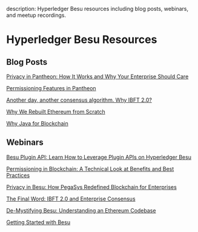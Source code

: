 description: Hyperledger Besu resources including blog posts, webinars, and meetup recordings. 
<!--- END of page meta data -->

# Hyperledger Besu Resources 

## Blog Posts 

[Privacy in Pantheon: How It Works and Why Your Enterprise Should Care](https://pegasys.tech/privacy-in-pantheon-how-it-works-and-why-your-enterprise-should-care/)

[Permissioning Features in Pantheon](https://pegasys.tech/protecting-the-enterprise-permissioning-features-in-pantheon/)

[Another day, another consensus algorithm. Why IBFT 2.0?](https://pegasys.tech/another-day-another-consensus-algorithm-why-ibft-2-0/)

[Why We Rebuilt Ethereum from Scratch](https://media.consensys.net/why-we-rebuilt-ethereum-from-scratch-9e38b6ebd4a2)

[Why Java for Blockchain](https://media.consensys.net/why-java-for-blockchain-73f1b444c2d)

## Webinars 

[Besu Plugin API: Learn How to Leverage Plugin APIs on Hyperledger Besu](https://youtu.be/78sa2WuA1rg)

[Permissioning in Blockchain: A Technical Look at Benefits and Best Practices](https://www.youtube.com/watch?v=CD0pHtNDqZs)

[Privacy in Besu: How PegaSys Redefined Blockchain for Enterprises](https://www.youtube.com/watch?v=8l7SSZLyFL8)

[The Final Word: IBFT 2.0 and Enterprise Consensus](https://www.youtube.com/watch?v=YmTUP_dWfME)

[De-Mystifying Besu: Understanding an Ethereum Codebase](https://www.youtube.com/watch?v=OJfib9kTK7U&feature=youtu.be)

[Getting Started with Besu](https://www.youtube.com/watch?v=OKWBr94J9rY&t=1s)
